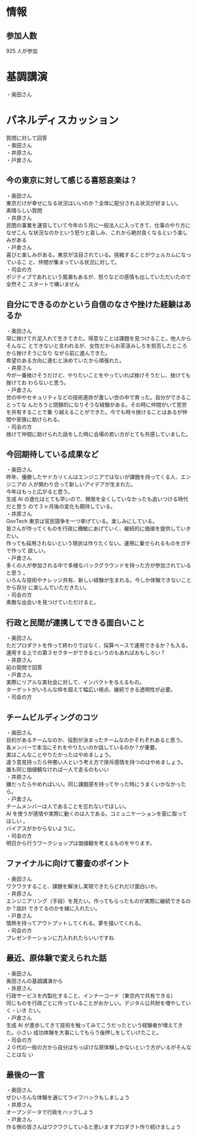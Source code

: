 # 情報

## 参加人数

925 人が参加

# 基調講演

・奥田さん

# パネルディスカッション

質問に対して回答  
・奥田さん  
・井原さん  
・戸倉さん

## 今の東京に対して感じる喜怒哀楽は？

・奥田さん  
東京だけが幸せになる状況はいいのか？全体に配分される状況が好ましい。  
素晴らしい質問  
・井原さん  
民間の事業を運営していて今年の５月に一般法人に入ってきて、仕事のやり方になぜこん
な状況なのかという怒りと哀しみ、これから絶対良くなるという楽しみがある  
・戸倉さん  
喜びと楽しみがある。東京が注目されている。挑戦することがウェルカムになっているこ
と、仲間が集まっている状況に対して。  
・司会の方  
ポジティブであれという風潮もあるが、怒りなどの感情も出していただいたので全然そこ
スタートで構いません

## 自分にできるのかという自信のなさや挫けた経験はあるか

・奥田さん  
常に挫けて片足入れて生きてきた。得意なことは課題を見つけること。他人からそんなこ
とできないと言われるが、女性だからお茶汲みしろを拒否したところから挫けそうになり
ながら前に進んできた。  
希望のある方向に進むと決めていたから頑張れた。  
・井原さん  
今が一番挫けそうだけど、やりたいことをやっていれば挫けそうだし、挫けても挫けてお
わらないと思う。  
・戸倉さん  
世の中やセキュリティなどの技術進捗が激しい世の中で育った。自分ができることってな
んだろうと閉鎖的になりそうな経験がある。その時に仲間がいて苦労を共有することで乗
り越えることができた。今でも時々挫けることはあるが仲間や家族に助けられる。  
・司会の方  
挫けて仲間に助けられた話をした時に会場の若い方がとても共感していました。

## 今回期待している成果など

・奥田さん  
昨年、優勝したヤドカリくんはエンジニアではないが課題を持ってくる人、エンジニアの
人が関わり合って新しいアイデアが生まれた。  
今年はもっと広がると思う。  
生成 AI の進化はとても早いので、開発を全くしていなかったも追いつける時代だと思う
ので３ヶ月後の変化も期待している。  
・井原さん  
GovTech 東京は官民競争を一つ挙げている。楽しみにしている。  
皆さんが作ってくものを行政に機敏にあげていく、継続的に価値を提供していきたい。  
作っても採用されないという現状は作りたくない。運用に乗せられるものをガチで作って
欲しい。  
・戸倉さん  
多くの人が参加される中で多様なバックグラウンドを持った方が参加されていると思う
。  
いろんな技術やナレッジ共有、新しい経験が生まれる。今しか体験できないことから存分
に楽しんでいただきたい。  
・司会の方  
素敵な出会いを見つけていただけると。

## 行政と民間が連携してできる面白いこと

・奥田さん  
ただプロダクトを作って終わりではなく、採算ベースで運用できるか？も入る。  
運用する上での第３セクターができるというのもあればおもしろい？  
・井原さん  
前の質問で回答  
・戸倉さん  
実際にリアルな実社会に対して、インパクトを与えるもの。  
ターゲットがいろんな枠を超えて幅広い視点、継続できる透明性が必要。  
・司会の方

## チームビルディングのコツ

・奥田さん  
目的があるチームなのか、役割が決まったチームなのかそれぞれあると思う。  
各メンバーで本当にそれをやりたいのか話しているのか？が重要。  
実はこんなことやりたかったはやめましょう。  
違う意見持ったら仲悪い人という考え方で排斥感情を持つのはやめましょう。  
誰も同じ価値観なければ一人で走るのもいい  
・井原さん  
嫌だったらやめればいい。同じ課題感を持ってやった時にうまくいかなかったら。  
・戸倉さん  
チームメンバーは人であることを忘れないでほしい。  
AI を使うが感情や実際に動くのは人である。コミュニケーションを密に取ってほしい
。  
バイアスがかからないように。  
・司会の方  
明日から行うワークショップは価値観を考えるものをやります。

## ファイナルに向けて審査のポイント

・奥田さん  
ワクワクすること、課題を解決し実現できたらどれだけ面白いか。  
・井原さん  
エンジニアリング（手段）を見たい。作ってもらったものが実際に継続できるのか？設計
できてるのかを線に入れたい。  
・戸倉さん  
情熱を持ってアウトプットしてくれる。夢を描いてくれる。  
・司会の方  
プレゼンテーションに力入れれたらいいですね

## 最近、原体験で変えられた話

・奥田さん  
奥田さんの基調講演から  
・井原さん  
行政サービスを内製化すること、インナーコード（東京内で共有できる）  
同じものを行政ごとに作っていることがおかしい。デジタル公共財を増やしていく・いき
たい。  
・戸倉さん  
生成 AI が進歩してきて技術を触ってみてこうだったという経験者が増えてきた。小さい
成功体験を大事にしてもらう後押しをしていけたこと。  
・司会の方  
２０代の一般の方から自分はちっぽけな原体験しかないという方がいるがそんなことはな
い

## 最後の一言

・奥田さん  
ぜひいろんな体験を通じてライフハックもしましょう  
・井原さん  
オープンデータで行政をハックしよう  
・戸倉さん  
作る側の皆さんはワクワクしていると思いますプロダクト作り続けましょう
